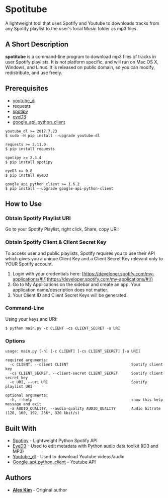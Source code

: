 # Spotitube
A lightweight tool that uses Spotify and Youtube to downloads tracks from any Spotify playlist to the user's local Music folder as mp3 files.

## A Short Description
**spotitube** is a command-line program to download mp3 files of tracks in user Spotify playlists. It is not platform specific, and will run on Mac OS X, Windows, and Linux. It is released on public domain, so you can modify, redistribute, and use freely.

## Prerequisites
* [youtube_dl](https://github.com/rg3/youtube-dl)
* requests
* [spotipy](https://github.com/plamere/spotipy)
* [eyeD3](https://github.com/nicfit/eyeD3)
* [google_api_python_client](https://github.com/google/google-api-python-client)


```
youtube_dl >= 2017.7.23
$ sudo -H pip install --upgrade youtube-dl

requests >= 2.11.0
$ pip install requests

spotipy >= 2.4.4
$ pip install spotipy

eyeD3 >= 0.8
$ pip install eyeD3

google_api_python_client >= 1.6.2
$ pip install --upgrade google-api-python-client
```

## How to Use
### Obtain Spotify Playlist URI
Go to your Spotify Playlist, right click, Share, copy URI:
### Obtain Spotify Client & Client Secret Key
To access user and public playlists, Spotify requires you to use their API which gives you a unique Client Key and a Client Secret Key relevant only to YOUR Spotify account.

1. Login with your credentials here: [https://developer.spotify.com/my-applications/#!/](https://developer.spotify.com/my-applications/#!/)
2. Go to My Applications on the sidebar and create an app. Your application name/description does not matter.
3. Your Client ID and Client Secret Keys will be generated.

### Command-Line
Using your keys and URI:
```
$ python main.py -c CLIENT -cs CLIENT_SECRET -u URI
```


### Options
```
usage: main.py [-h] [-c CLIENT] [-cs CLIENT_SECRET] [-u URI]

required arguments:
  -c CLIENT, --client CLIENT                            Spotify client key
  -cs CLIENT_SECRET, --client-secret CLIENT_SECRET      Spotify client secret key
  -u URI, --uri URI                                     Spotify playlist URI

optional arguments:
  -h, --help                                            show this help message and exit
  -a AUDIO_QUALITY, --audio-quality AUDIO_QUALITY       Audio bitrate (128, 160, 192, 256*, 320 kbit/s)
```

## Built With

* [Spotipy](https://github.com/plamere/spotipy) - Lightweight Python Spotify API
* [EyeD3](https://github.com/nicfit/eyeD3) - Used to edit metadata with Python audio data toolkit (ID3 and MP3)
* [Youtube_dl](https://github.com/rg3/youtube-dl) - Used to download Youtube videos/audio
* [Google_api_python_client](https://github.com/google/google-api-python-client) - Youtube API

## Authors

* **[Alex Kim](https://github.com/alexkim205)** - Original author
